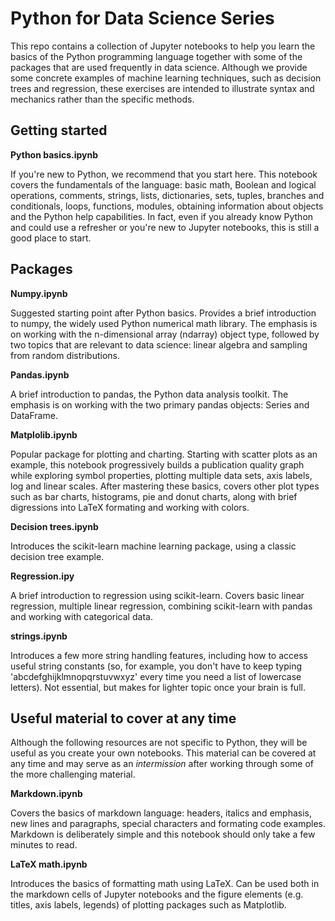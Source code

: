 # Python for Data Science Series

This repo contains a collection of Jupyter notebooks to help you learn the basics of the Python programming language together with some of the packages that are used frequently in data science. Although we provide some concrete examples of machine learning techniques, such as decision trees and regression, these exercises are intended to illustrate syntax and mechanics rather than the specific methods.

## Getting started

**Python basics.ipynb**

If you're new to Python, we recommend that you start here. This notebook covers the fundamentals of the language: basic math, Boolean and logical operations, comments, strings, lists, dictionaries, sets, tuples, branches and conditionals, loops, functions, modules, obtaining information about objects and the Python help capabilities. In fact, even if you already know Python and could use a refresher or you're new to Jupyter notebooks, this is still a good place to start.
 
## Packages 

**Numpy.ipynb**

Suggested starting point after Python basics. Provides a brief introduction to numpy, the widely used Python numerical math library. The emphasis is on working with the n-dimensional array (ndarray) object type, followed by two topics that are relevant to data science: linear algebra and sampling from random distributions.

**Pandas.ipynb**

A brief introduction to pandas, the Python data analysis toolkit. The emphasis is on working with the two primary pandas objects: Series and DataFrame.

**Matplolib.ipynb**

Popular package for plotting and charting. Starting with scatter plots as an example, this notebook progressively builds a publication quality graph while exploring symbol properties, plotting multiple data sets, axis labels, log and linear scales. After mastering these basics, covers other plot types such as bar charts, histograms, pie and donut charts, along with brief digressions into LaTeX formating and working with colors.

**Decision trees.ipynb**

Introduces the scikit-learn machine learning package, using a classic decision tree example.

**Regression.ipy**

A brief introduction to regression using scikit-learn. Covers basic linear regression, multiple linear regression, combining scikit-learn with pandas and working with categorical data.

**strings.ipynb**

Introduces a few more string handling features, including how to access useful string constants (so, for example, you don't have to keep typing 'abcdefghijklmnopqrstuvwxyz' every time you need a list of lowercase letters). Not essential, but makes for lighter topic once your brain is full.

## Useful material to cover at any time

Although the following resources are not specific to Python, they will be useful as you create your own notebooks. This material can be covered at any time and may serve as an *intermission* after working through some of the more challenging material.

**Markdown.ipynb**

Covers the basics of markdown language: headers, italics and emphasis, new lines and paragraphs, special characters and formating code examples. Markdown is deliberately simple and this notebook should only take a few minutes to read.

**LaTeX math.ipynb**

Introduces the basics of formatting math using LaTeX. Can be used both in the markdown cells of Jupyter notebooks and the figure elements (e.g. titles, axis labels, legends) of plotting packages such as Matplotlib.

